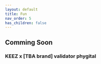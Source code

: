 ```yaml
---
layout: default
title: Fun 
nav_order: 5
has_children: false
---
```


## Comming Soon

### KEEZ x [TBA brand] validator phygital

